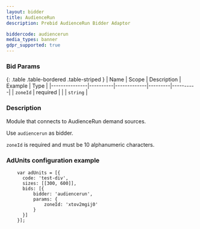 ```yaml
---
layout: bidder
title: AudienceRun
description: Prebid AudienceRun Bidder Adaptor

biddercode: audiencerun
media_types: banner
gdpr_supported: true
---
```


### Bid Params

{: .table .table-bordered .table-striped }
| Name          | Scope    | Description | Example | Type     |
|---------------|----------|-------------|---------|----------|
| `zoneId`      | required |             |         | `string` |

### Description

Module that connects to AudienceRun demand sources.

Use `audiencerun` as bidder.

`zoneId` is required and must be 10 alphanumeric characters.

### AdUnits configuration example
```
    var adUnits = [{
      code: 'test-div',
      sizes: [[300, 600]],
      bids: [{
          bidder: 'audiencerun',
          params: { 
              zoneId: 'xtov2mgij0'
          }
      }]
    }];
```
